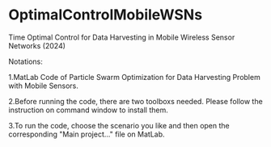 # OptimalControlMobileWSNs
Time Optimal Control for Data Harvesting in Mobile Wireless Sensor Networks (2024)


Notations:

1.MatLab Code of Particle Swarm Optimization for Data Harvesting Problem with Mobile Sensors.

2.Before running the code, there are two toolboxs needed. Please follow the instruction on command window to install them.

3.To run the code, choose the scenario you like and then open the corresponding "Main project..." file on MatLab.


